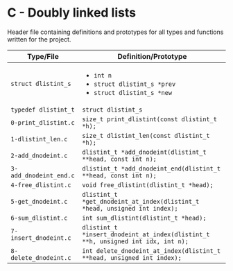 # C - Doubly linked lists
 Header file containing definitions and prototypes for all types
and functions written for the project.

| Type/File           | Definition/Prototype           |
| ------------------- | ------------------------------ |
| `struct dlistint_s`    | <ul><li>`int n`</li><li>`struct dlistint_s *prev`</li><li>`struct dlistint_s *new`</li></ul> 
| `typedef dlistint_t`   | `struct dlistint_s`                                                                          
| `0-print_dlistint.c`   | `size_t print_dlistint(const dlistint_t *h);`                                                
| `1-dlistint_len.c`     | `size_t dlistint_len(const dlistint_t *h);`                                                  
| `2-add_dnodeint.c`  | `dlistint_t *add_dnodeint(dlistint_t **head, const int n);`                                     
| `3-add_dnodeint_end.c` | `dlistint_t *add_dnodeint_end(dlistint_t **head, const int n);`                              
| `4-free_dlistint.c`    | `void free_dlistint(dlistint_t *head);`                                                     
| `5-get_dnodeint.c`     | `dlistint_t *get_dnodeint_at_index(dlistint_t *head, unsigned int index);`                   
| `6-sum_dlistint.c`     | `int sum_dlistint(dlistint_t *head);`                                                        
| `7-insert_dnodeint.c`  | `dlistint_t *insert_dnodeint_at_index(dlistint_t **h, unsigned int idx, int n);`             
| `8-delete_dnodeint.c`  | `int delete_dnodeint_at_index(dlistint_t **head, unsigned int index);`                   
